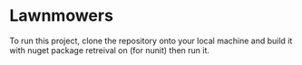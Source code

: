# Lawnmowers

To run this project, clone the repository onto your local machine and build it with nuget package retreival on (for nunit) then run it.
